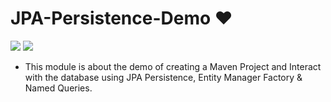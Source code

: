 # JPA-Persistence-Demo  ❤️

![](https://img.shields.io/github/languages/count/gowthamrajk/JPA-Persistence-Demo)   ![](https://img.shields.io/github/languages/top/gowthamrajk/JPA-Persistence-Demo)

- This module is about the demo of creating a Maven Project and Interact with the database using JPA Persistence, Entity Manager Factory & Named Queries.
